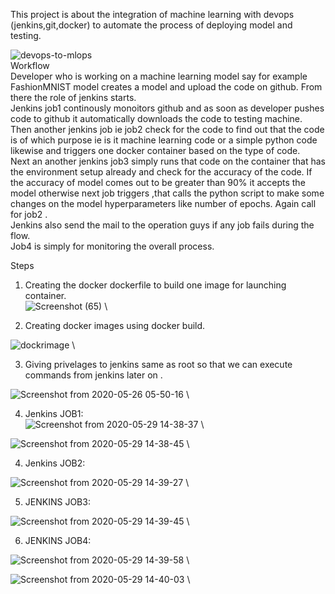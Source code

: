 This project is about the integration of machine learning with devops (jenkins,git,docker) to automate the process of deploying model and testing. <br>

![devops-to-mlops](https://user-images.githubusercontent.com/64701398/83324663-8fca3d00-a284-11ea-9409-2b453b477ad6.jpg)
<br>
Workflow <br> 
Developer who is working on a machine learning model say for example FashionMNIST model creates a model and upload the code on github.
From there the role of jenkins starts.<br>
Jenkins job1 continously monoitors github and as soon as developer pushes code to github it automatically downloads the code to testing machine. <br>
Then another jenkins job ie job2 check for the code to find out that the code is of which purpose ie is it machine learning code or a simple python code likewise and triggers one docker container based on the type of code. <br>
Next an another jenkins job3 simply runs that code on the container that has the environment setup already and check for the accuracy of the code. If the accuracy of model comes out to be greater than 90% it accepts the model otherwise next job triggers ,that calls the python script to make some changes on the model hyperparameters like number of epochs. Again call for job2 . <br>
Jenkins also send the mail to the operation guys if any job fails during the flow. <br>
Job4 is simply for monitoring the overall process. <br>

Steps <br>
1. Creating the docker dockerfile to build one image for launching container. <br>
![Screenshot (65)](https://user-images.githubusercontent.com/64701398/83325159-eab16380-a287-11ea-9bec-cb32d53f0dd0.png) \

2. Creating docker images using docker build. <br>

![dockrimage](https://user-images.githubusercontent.com/64701398/83325275-bb4f2680-a288-11ea-81fa-d23b0a0efbc9.png) \

3. Giving privelages to jenkins same as root so that we can execute commands from jenkins later on . <br>

![Screenshot from 2020-05-26 05-50-16](https://user-images.githubusercontent.com/64701398/83325301-f6515a00-a288-11ea-8efd-3d9105fce003.png) \

4. Jenkins JOB1: <br>
![Screenshot from 2020-05-29 14-38-37](https://user-images.githubusercontent.com/64701398/83325332-357fab00-a289-11ea-8caa-ede8c205d86d.png) \

![Screenshot from 2020-05-29 14-38-45](https://user-images.githubusercontent.com/64701398/83325336-3adcf580-a289-11ea-8668-78ec60c87072.png) \

4. Jenkins JOB2: <br>

![Screenshot from 2020-05-29 14-39-27](https://user-images.githubusercontent.com/64701398/83325371-6cee5780-a289-11ea-9486-779608c2d82c.png) \

5. JENKINS JOB3: <br>

![Screenshot from 2020-05-29 14-39-45](https://user-images.githubusercontent.com/64701398/83325400-90b19d80-a289-11ea-8424-0b6fe16618d2.png) \

6. JENKINS JOB4: <br>

![Screenshot from 2020-05-29 14-39-58](https://user-images.githubusercontent.com/64701398/83325417-afb02f80-a289-11ea-8dc8-a771673e32f9.png) \

![Screenshot from 2020-05-29 14-40-03](https://user-images.githubusercontent.com/64701398/83325420-b3dc4d00-a289-11ea-9754-9751c4ede30a.png) \






